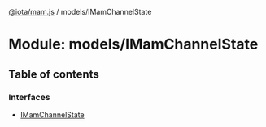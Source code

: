 [@iota/mam.js](../README.md) / models/IMamChannelState

# Module: models/IMamChannelState

## Table of contents

### Interfaces

- [IMamChannelState](../interfaces/models_imamchannelstate.imamchannelstate.md)

